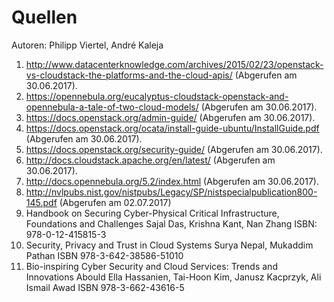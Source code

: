 # Quellen
Autoren: Philipp Viertel, André Kaleja

1. http://www.datacenterknowledge.com/archives/2015/02/23/openstack-vs-cloudstack-the-platforms-and-the-cloud-apis/ (Abgerufen am 30.06.2017).
2. https://opennebula.org/eucalyptus-cloudstack-openstack-and-opennebula-a-tale-of-two-cloud-models/ (Abgerufen am 30.06.2017).
3. https://docs.openstack.org/admin-guide/ (Abgerufen am 30.06.2017).
4. https://docs.openstack.org/ocata/install-guide-ubuntu/InstallGuide.pdf (Abgerufen am 30.06.2017).
5. https://docs.openstack.org/security-guide/ (Abgerufen am 30.06.2017).
6. http://docs.cloudstack.apache.org/en/latest/ (Abgerufen am 30.06.2017).
7. http://docs.opennebula.org/5.2/index.html (Abgerufen am 30.06.2017).
8. http://nvlpubs.nist.gov/nistpubs/Legacy/SP/nistspecialpublication800-145.pdf (Abgerufen am 02.07.2017)
9. Handbook on Securing Cyber-Physical Critical Infrastructure, Foundations and Challenges    Sajal Das, Krishna Kant, Nan Zhang   ISBN: 978-0-12-415815-3
10. Security, Privacy and Trust in Cloud Systems  Surya Nepal, Mukaddim Pathan ISBN 978-3-642-38586-51010
11. Bio-inspiring Cyber Security and Cloud Services: Trends and Innovations  Abould Ella Hassanien, Tai-Hoon Kim, Janusz Kacprzyk, Ali Ismail Awad  ISBN 978-3-662-43616-5
